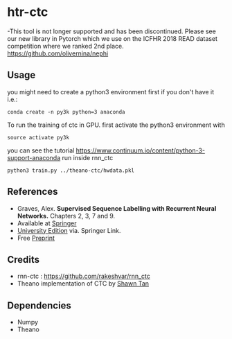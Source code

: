 # htr-ctc
-This tool is not longer supported and has been discontinued.
Please see our new library in Pytorch which we use on the ICFHR 2018 READ dataset competition where we ranked 2nd place. 
https://github.com/olivernina/nephi


## Usage

you might need to create a python3 environment first if you don't have it i.e.:

```conda create -n py3k python=3 anaconda```

To run the training of ctc in GPU. first activate the python3 environment with 

```source activate py3k```

you can see the tutorial https://www.continuum.io/content/python-3-support-anaconda
run inside rnn_ctc

```python3 train.py ../theano-ctc/hwdata.pkl```


## References
* Graves, Alex. **Supervised Sequence Labelling with Recurrent Neural Networks.** Chapters 2, 3, 7 and 9.
 * Available at [Springer](http://www.springer.com/engineering/computational+intelligence+and+complexity/book/978-3-642-24796-5)
 * [University Edition](http://link.springer.com/book/10.1007%2F978-3-642-24797-2) via. Springer Link.
 * Free [Preprint](http://www.cs.toronto.edu/~graves/preprint.pdf)

## Credits
* rnn-ctc : https://github.com/rakeshvar/rnn_ctc
* Theano implementation of CTC by [Shawn Tan](https://github.com/shawntan/theano-ctc/)

## Dependencies
* Numpy
* Theano

